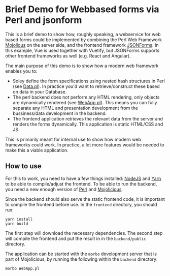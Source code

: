 # Brief Demo for Webbased forms via Perl and jsonform

This is a brief demo to show how, roughly speaking, a webservice for web based forms could be implemented by combining the Perl Web Framework [Mojolious](https://mojolicious.org/) on the server side, and the frontend framework [JSONForms](https://jsonforms.io/). In this example, Vue is used together with Vuetify, but JSONForms supports other frontend frameworks as well (e.g. React and Angular).

The main purpose of this demo is to show how a modern web framework enables you to:

* Soley define the form specifications using nested hash structures in Perl (see [Data.pl](backend/Data.pl)). In practice you'd want to retrieve/construct these based on data in your Database.
* The perl backend does not perform any HTML rendering, only objects are dynamically rendered (see [WebApp.pl](backend/WebApp.pl)). This means you can fully separate any HTML and presentation development from the bussiness/data development in the backend.
* The frontend application retrieves the relevant data from the server and renders the forms dynamically. This application is static HTML/CSS and JS.

This is primarily meant for internal use to show how modern web frameworks could work. In practice, a lot more features would be needed to make this a viable application.

## How to use

For this to work, you need to have a few things installed: [NodeJS](https://nodejs.org) and [Yarn](https://yarnpkg.com/) to be able to compile/adjust the frontend. To be able to run the backend, you need a new enough version of [Perl](https://www.perl.org/) and [Mojolicious](https://mojolicious.org/).

Since the backend should also serve the static frontend code, it is important to compile the frontend before use. In the `frontend` directory, you should run:

```
yarn install
yarn build
```

The first step will download the necessary dependencies. The second step will compile the frontend and put the result in in the `backend/public` directory.

The application can be started with the `morbo` development server that is part of Mojolicious, by running the following within the `backend` directory:

```
morbo WebApp.pl
```




